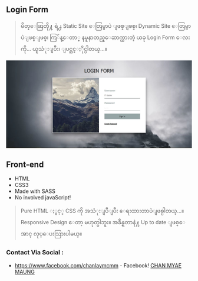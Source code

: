 ## Login Form
> မိတ္ေဆြတို႔ ရဲ႕ Static Site ေတြမွာပဲ ျဖစ္ျဖစ္၊ Dynamic Site ေတြမွာပဲျဖစ္ျဖစ္၊
> ကြ်န္ေတာ္ နမူနာတည္ေဆာက္ထားတဲ့ ယခု Login Form ေလးကို...
> ယူသံုးျပီး၊ ျပင္ဆင္ႏိုင္ပါတယ္...။

![`Screen Cast`](/img/Login-Form.JPG)

## Front-end
- HTML
- CSS3
- Made with SASS
- No involved javaScript!
> Pure HTML ႏွင့္ CSS ကို အသံုးျပဳျပီး ေရးထားတာပဲျဖစ္ပါတယ္...။
> Responsive Design ေတာ့ မဟုတ္ပါဘူး။ အခ်ိန္ရတာနဲ႔ Up to date ျဖစ္ေအာင္ လုပ္ေပးသြားပါမယ္။

### Contact Via Social :
- https://www.facebook.com/chanlaymcmm - Facebook!
[CHAN MYAE MAUNG](https://www.chanmyaemaung.net/)
